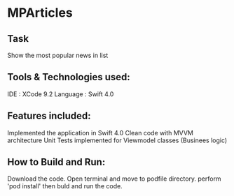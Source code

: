 # MPArticles

## Task

Show the most popular news in list

## Tools & Technologies used:

IDE : XCode 9.2 Language : Swift 4.0

## Features included:

Implemented the application in Swift 4.0
Clean code with MVVM architecture
Unit Tests implemented for Viewmodel classes (Businees logic)

## How to Build and Run:

Download the code.
Open terminal and move to podfile directory.
perform 'pod install' then buld and run the code.



